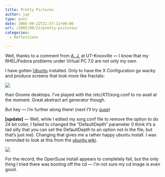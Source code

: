 ```yaml
---
title: Pretty Pictures
author: jay
type: post
date: 2005-09-22T21:57:11+00:00
url: /2005/09/22/pretty-pictures/
categories:
  - Reflections

---
```

Well, thanks to a comment from [A. J.][1] at UT-Knoxville — I know that my RHEL/Fedora problems under Virtual PC 7.0 are not only my own.

I have gotten [Ubuntu][2] installed. Only to have the X Configuration go wacky and produce screens that look more like fractals:

![][3]

than Gnome desktops. I’ve played with the /etc/X11/xorg.conf to no avail at the moment. Great abstract art generator though.

But hey — I’m further along there! (next I’ll try [suse][4])

**[update]** — Well, while I edited my xorg.conf file to remove the option to do 24 bit color, I failed to changed the “DefaultDepth” parameter (I think it’s a tad silly that you can set the DefaultDepth to an option not in the file, but that’s just me). Changing that gives me a rather happy ubuntu install. I was reminded to look at this from the [ubuntu wiki][5].

![][6]

For the record, the OpenSuse install appears to completely fail, but the only thing I tried there was booting off the cd — I’m not sure my cd image is even good.

 [1]: http://web.utk.edu/~ajw/
 [2]: http://www.ubuntulinux.org/
 [3]: http://people.engr.ncsu.edu/jayoung/eweImages/binarypage/-16d134aa8b3b1deef52bce5eb5cade6a/fractal_like.jpg
 [4]: http://www.opensuse.org/Welcome_to_openSUSE.org
 [5]: http://wiki.ubuntu.com/HowToConfigureUbuntuForMicrosoftVirtualPC2004
 [6]: http://people.engr.ncsu.edu/jayoung/eweImages/binarypage/-16d134aa8b3b1deef52bce5eb5cade6a/ubuntu.jpg